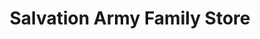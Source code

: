 ---
title: "Salvation Army Family Store"
url: /clemson/salvation-army-family-store/
shop: clothes
---